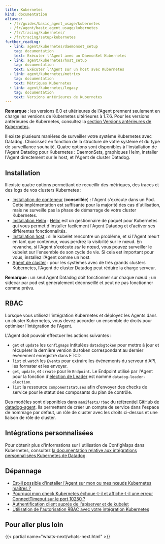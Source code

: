 ```yaml
---
title: Kubernetes
kind: documentation
aliases:
  - /fr/guides/basic_agent_usage/kubernetes
  - /fr/agent/basic_agent_usage/kubernetes
  - /fr/tracing/kubernetes/
  - /fr/tracing/setup/kubernetes
further_reading:
  - link: agent/kubernetes/daemonset_setup
    tag: documentation
    text: Exécuter l'Agent avec un DaemonSet Kubernetes
  - link: agent/kubernetes/host_setup
    tag: documentation
    text: Exécuter l'Agent sur un host avec Kubernetes
  - link: agent/kubernetes/metrics
    tag: documentation
    text: Métriques Kubernetes
  - link: agent/kubernetes/legacy
    tag: documentation
    text: Versions antérieures de Kubernetes
---
```

**Remarque** : les versions 6.0 et ultérieures de l'Agent prennent seulement en charge les versions de Kubernetes ultérieures à 1.7.6. Pour les versions antérieures de Kubernetes, consultez la [section Versions antérieures de Kubernetes][1].

Il existe plusieurs manières de surveiller votre système Kubernetes avec Datadog. Choisissez en fonction de la structure de votre système et du type de surveillance souhaité. Quatre options sont disponibles à l'installation de l'Agent Datadog pour Kubernetes : DaemonSets, graphiques Helm, installer l'Agent directement sur le host, et l'Agent de cluster Datadog.

## Installation

Il existe quatre options permettant de recueillir des métriques, des traces et des logs de vos clusters Kubernetes :

* [Installation de conteneur][2] (**conseillée**) : l'Agent s'exécute dans un Pod. Cette implémentation est suffisante pour la majorité des cas d'utilisation, mais ne surveille pas la phase de démarrage de votre cluster Kubernetes.
* [Installation Helm][3] : [Helm][4] est un gestionnaire de paquet pour Kubernetes qui vous permet d'installer facilement l'Agent Datadog et d'activer ses différentes fonctionnalités.
* [Installation host][5] : si le kubelet rencontre un problème, et si l'Agent meurt en tant que conteneur, vous perdrez la visibilité sur le nœud. En revanche, si l'Agent s'exécute *sur* le nœud, vous pouvez surveiller le kubelet sur l'ensemble de son cycle de vie. Si cela est important pour vous, installez l'Agent comme un host.
* [Agent de cluster][6] : pour les systèmes avec de très grands clusters Kubernetes, l'Agent de cluster Datadog peut réduire la charge serveur.

**Remarque** : un seul Agent Datadog doit fonctionner sur chaque nœud ; un sidecar par pod est généralement déconseillé et peut ne pas fonctionner comme prévu.

## RBAC

Lorsque vous utilisez l'intégration Kubernetes et déployez les Agents dans un cluster Kubernetes, vous devez accorder un ensemble de droits pour optimiser l'intégration de l'Agent.

L'Agent doit pouvoir effectuer les actions suivantes :

- `get` et `update` les `Configmaps` intitulées `datadogtoken` pour mettre à jour et récupérer la dernière version du token correspondant au dernier événement enregistré dans ETCD.
- `list` et `watch` les `Events` pour extraire les événements du serveur d'API, les formater et les envoyer.
- `get`, `update`, et `create` pour le `Endpoint`. Le Endpoint utilisé par l'Agent pour la fonction d'[élection de Leader][7] est nommé `datadog-leader-election`.
- `list` la ressource `componentstatuses` afin d'envoyer des checks de service pour le statut des composants du plan de contrôle.

Des modèles sont disponibles dans `manifests/rbac` du [référentiel GitHub de datadog-agent][8]. Ils permettent de créer un compte de service dans l'espace de nommage par défaut, un rôle de cluster avec les droits ci-dessus et une liaison de rôle de cluster.

## Intégrations personnalisées

Pour obtenir plus d'informations sur l'utilisation de ConfigMaps dans Kubernetes, consultez [la documentation relative aux intégrations personnalisées Kubernetes de Datadog][9].

## Dépannage

* [Est-il possible d'installer l'Agent sur mon ou mes nœuds Kubernetes maîtres ?][10]
* [Pourquoi mon check Kubernetes échoue-t-il et affiche-t-il une erreur ConnectTimeout sur le port 10250 ?][11]
* [Authentification client auprès de l'apiserver et de kubelet][12]
* [Utilisation de l'autorisation RBAC avec votre intégration Kubernetes][13]

## Pour aller plus loin

{{< partial name="whats-next/whats-next.html" >}}

[1]: /fr/agent/kubernetes/legacy
[2]: /fr/agent/kubernetes/daemonset_setup
[3]: /fr/agent/kubernetes/helm
[4]: https://helm.sh
[5]: /fr/agent/kubernetes/host_setup
[6]: /fr/agent/kubernetes/cluster
[7]: /fr/agent/kubernetes/event_collection#leader-election
[8]: https://github.com/DataDog/datadog-agent/tree/0bef169d4e80e838ec6b303f5ad1da716b424b0f/Dockerfiles/manifests/rbac
[9]: /fr/agent/kubernetes/integrations
[10]: /fr/integrations/faq/can-i-install-the-agent-on-my-kubernetes-master-node-s
[11]: /fr/integrations/faq/why-is-the-kubernetes-check-failing-with-a-connecttimeout-error-to-port-10250
[12]: /fr/integrations/faq/client-authentication-against-the-apiserver-and-kubelet
[13]: /fr/integrations/faq/using-rbac-permission-with-your-kubernetes-integration
